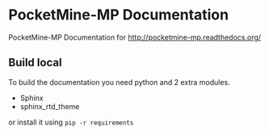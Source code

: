 PocketMine-MP Documentation
===========================

PocketMine-MP Documentation for http://pocketmine-mp.readthedocs.org/

Build local
-----------

To build the documentation you need python and 2 extra modules. 

* Sphinx
* sphinx_rtd_theme

or install it using `pip -r requirements`

